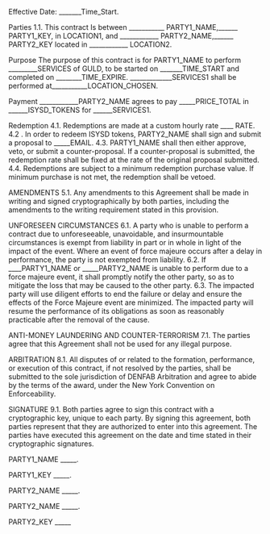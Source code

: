 Effective Date: _______Time_Start.

Parties
1.1. This contract Is between ___________ PARTY1_NAME,______ PARTY1_KEY, in LOCATION1, and ____________ PARTY2_NAME,______ PARTY2_KEY located in ____________ LOCATION2.

Purpose
The purpose of this contract is for PARTY1_NAME to perform _________SERVICES of GULD, to be started on _______TIME_START and completed on ________TIME_EXPIRE. _____________SERVICES1 shall be performed at___________LOCATION_CHOSEN.

Payment
____________PARTY2_NAME agrees to pay _____PRICE_TOTAL in ______ISYSD_TOKENS for ______SERVICES1.

Redemption
4.1. Redemptions are made at a custom hourly rate ____ RATE.
4.2	. In order to redeem ISYSD tokens, PARTY2_NAME shall sign and submit a proposal to _____EMAIL.
4.3. PARTY1_NAME shall then either approve, veto, or submit a counter-proposal. If a counter-proposal is submitted, the redemption rate shall be fixed at the rate of the original proposal submitted.
4.4. Redemptions are subject to a minimum redemption purchase value. If minimum purchase is not met, the redemption shall be vetoed.

AMENDMENTS 5.1. Any amendments to this Agreement shall be made in writing and signed cryptographically by both parties, including the amendments to the writing requirement stated in this provision.

UNFORESEEN CIRCUMSTANCES
6.1. A party who is unable to perform a contract due to unforeseeable, unavoidable, and insurmountable circumstances is exempt from liability in part or in whole in light of the impact of the event. Where an event of force majeure occurs after a delay in performance, the party is not exempted from liability.
6.2. If ____PARTY1_NAME or _____PARTY2_NAME is unable to perform due to a force majeure event, it shall promptly notify the other party, so as to mitigate the loss that may be caused to the other party.
6.3. The impacted party will use diligent efforts to end the failure or delay and ensure the effects of the Force Majeure event are minimized. The impacted party will resume the performance of its obligations as soon as reasonably practicable after the removal of the cause.

ANTI-MONEY LAUNDERING AND COUNTER-TERRORISM
7.1. The parties agree that this Agreement shall not be used for any illegal purpose.

ARBITRATION
8.1. All disputes of or related to the formation, performance, or execution of this contract, if not resolved by the parties, shall be submitted to the sole jurisdiction of DENFAB Arbitration and agree to abide by the terms of the award, under the New York Convention on Enforceability.

SIGNATURE 9.1. Both parties agree to sign this contract with a cryptographic key, unique to each party. By signing this agreement, both parties represent that they are authorized to enter into this agreement. The parties have executed this agreement on the date and time stated in their cryptographic signatures.

PARTY1_NAME _____.

PARTY1_KEY _____.

PARTY2_NAME _____.

PARTY2_NAME _____.

PARTY2_KEY _____

